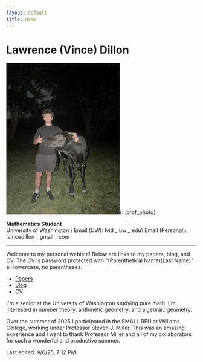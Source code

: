 ```yaml
---
layout: default
title: Home
---
```


# Lawrence (Vince) Dillon

![Headshot](/assets/photos/profile.jpg){: .prof_photo}

**Mathematics Student**  
University of Washington \\
Email (UW): lvid _ uw _ edu\\
Email (Personal): lvincedillon _ gmail _ com

---

Welcome to my personal webiste! Below are links to my papers, blog, and CV. The CV is password protected with "(Parenthetical Name)(Last Name)" all lowercase, no parentheses.

- [Papers](/papers)
- [Blog](/blog)
- [CV](cv.html)

I'm a senior at the University of Washington studying pure math. I'm interested in number theory, arithmetic geometry, and algebraic geometry.

Over the summer of 2025 I participated in the SMALL REU at Williams College, working under Professor Steven J. Miller. This was an amazing experience and I want to thank Professor Miller and all of my collaborators for such a wonderful and productive summer.



Last edited: 9/6/25, 7:12 PM